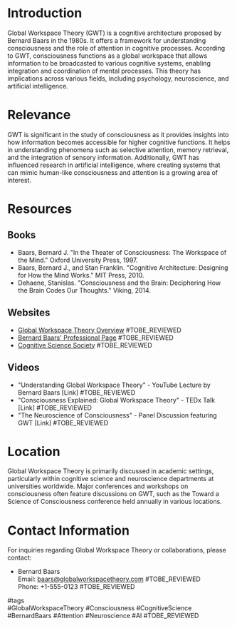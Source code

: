 # Introduction

Global Workspace Theory (GWT) is a cognitive architecture proposed by Bernard Baars in the 1980s. It offers a framework for understanding consciousness and the role of attention in cognitive processes. According to GWT, consciousness functions as a global workspace that allows information to be broadcasted to various cognitive systems, enabling integration and coordination of mental processes. This theory has implications across various fields, including psychology, neuroscience, and artificial intelligence.

# Relevance

GWT is significant in the study of consciousness as it provides insights into how information becomes accessible for higher cognitive functions. It helps in understanding phenomena such as selective attention, memory retrieval, and the integration of sensory information. Additionally, GWT has influenced research in artificial intelligence, where creating systems that can mimic human-like consciousness and attention is a growing area of interest.

# Resources

## Books

- Baars, Bernard J. "In the Theater of Consciousness: The Workspace of the Mind." Oxford University Press, 1997.
- Baars, Bernard J., and Stan Franklin. "Cognitive Architecture: Designing for How the Mind Works." MIT Press, 2010.
- Dehaene, Stanislas. "Consciousness and the Brain: Deciphering How the Brain Codes Our Thoughts." Viking, 2014.

## Websites

- [Global Workspace Theory Overview](https://www.globalworkspacetheory.com) #TOBE_REVIEWED
- [Bernard Baars' Professional Page](http://www.baars.com) #TOBE_REVIEWED
- [Cognitive Science Society](https://cognitivesciencesociety.org) #TOBE_REVIEWED

## Videos

- "Understanding Global Workspace Theory" - YouTube Lecture by Bernard Baars [Link] #TOBE_REVIEWED
- "Consciousness Explained: Global Workspace Theory" - TEDx Talk [Link] #TOBE_REVIEWED
- "The Neuroscience of Consciousness" - Panel Discussion featuring GWT [Link] #TOBE_REVIEWED

# Location

Global Workspace Theory is primarily discussed in academic settings, particularly within cognitive science and neuroscience departments at universities worldwide. Major conferences and workshops on consciousness often feature discussions on GWT, such as the Toward a Science of Consciousness conference held annually in various locations.

# Contact Information

For inquiries regarding Global Workspace Theory or collaborations, please contact:

- Bernard Baars  
  Email: baars@globalworkspacetheory.com #TOBE_REVIEWED  
  Phone: +1-555-0123 #TOBE_REVIEWED  

#tags  
#GlobalWorkspaceTheory #Consciousness #CognitiveScience #BernardBaars #Attention #Neuroscience #AI #TOBE_REVIEWED
